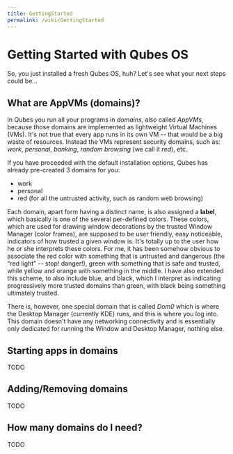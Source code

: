 ```yaml
---
title: GettingStarted
permalink: /wiki/GettingStarted
---
```


Getting Started with Qubes OS
=============================

So, you just installed a fresh Qubes OS, huh? Let's see what your next steps could be...

What are AppVMs (domains)?
--------------------------

In Qubes you run all your programs in *domains*, also called *AppVMs*, because those domains are implemented as lightweight Virtual Machines (VMs). It's not true that every app runs in its own VM -- that would be a big waste of resources. Instead the VMs represent security domains, such as: *work*, *personal*, *banking*, *random browsing* (we call it *red*), etc.

If you have proceeded with the default installation options, Qubes has already pre-created 3 domains for you:

-   work
-   personal
-   red (for all the untrusted activity, such as random web browsing)

Each domain, apart form having a distinct name, is also assigned a **label**, which basically is one of the several per-defined colors. These colors, which are used for drawing window decorations by the trusted Window Manager (color frames), are supposed to be user friendly, easy noticeable, indicators of how trusted a given window is. It's totally up to the user how he or she interprets these colors. For me, it has been somehow obvious to associate the red color with something that is untrusted and dangerous (the “red light” -- stop! danger!), green with something that is safe and trusted, while yellow and orange with something in the middle. I have also extended this scheme, to also include blue, and black, which I interpret as indicating progressively more trusted domains than green, with black being something ultimately trusted.

There is, however, one special domain that is called *Dom0* which is where the Desktop Manager (currently KDE) runs, and this is where you log into. This domain doesn't have any networking connectivity and is essentially only dedicated for running the Window and Desktop Manager, nothing else.

Starting apps in domains
------------------------

TODO

Adding/Removing domains
-----------------------

TODO

How many domains do I need?
---------------------------

TODO
